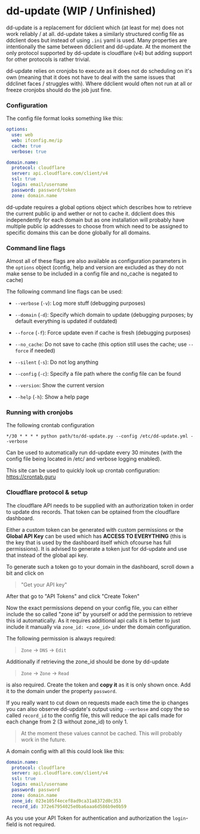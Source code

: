 # dd-update (WIP / Unfinished)

dd-update is a replacement for ddclient which (at least for me) does not work reliably / at all. dd-update takes a similarly structured config file as ddclient does but instead of using `.ini` yaml is used. Many properties are intentionally the same between ddclient and dd-update. At the moment the only protocol supported by dd-update is cloudflare (v4) but adding support for other protocols is rather trivial.

dd-update relies on cronjobs to execute as it does not do scheduling on it's own (meaning that it does not have to deal with the same issues that ddclinet faces / struggles with). Where ddclient would often not run at all or freeze cronjobs should do the job just fine.

### Configuration

The config file format looks something like this:

```yml
options:
  use: web
  web: ifconfig.me/ip
  cache: true
  verbose: true

domain.name:
  protocol: cloudflare
  server: api.cloudflare.com/client/v4
  ssl: true
  login: email/username
  password: password/token
  zone: domain.name
```

dd-update requires a global options object which describes how to retrieve the current public ip and wether or not to cache it. ddclient does this independently for each domain but as one installation will probably have multiple public ip addresses to choose from which need to be assigned to specific domains this can be done globally for all domains.

### Command line flags

Almost all of these flags are also available as configuration parameters in the `options` object (config, help and version are excluded as they do not make sense to be included in a config file and no_cache is negated to cache)

The following command line flags can be used:
- `--verbose` (`-v`): Log more stuff (debugging purposes)
- `--domain` (`-d`): Specify which domain to update (debugging purposes; by default everything is updated if outdated)
- `--force` (`-f`): Force update even if cache is fresh (debugging purposes)
- `--no_cache`: Do not save to cache (this option still uses the cache; use `--force` if needed)
- `--silent` (`-s`): Do not log anything
- `--config` (`-c`): Specify a file path where the config file can be found

- `--version`: Show the current version
- `--help` (`-h`): Show a help page

### Running with cronjobs

The following crontab configuration

```
*/30 * * * * python path/to/dd-update.py --config /etc/dd-update.yml --verbose 
```

Can be used to automatically run dd-update every 30 minutes (with the config file being located in /etc/ and verbose logging enabled).

This site can be used to quickly look up crontab configuration: https://crontab.guru

### Cloudflare protocol & setup

The cloudflare API needs to be supplied with an authorization token in order to update dns records. That token can be optained from the cloudflare dashboard.

Either a custom token can be generated with custom permissions or the **Global API Key** can be used which has **ACCESS TO EVERYTHING** (this is the key that is used by the dashboard itself which ofcourse has full permissions). It is advised to generate a token just for dd-update and use that instead of the global api key.

To generate such a token go to your domain in the dashboard, scroll down a bit and click on

> "Get your API key"

After that go to "API Tokens" and click "Create Token"

Now the exact permissions depend on your config file, you can either include the so called "zone id" by yourself or add the permission to retrieve this id automatically. As it requires additional api calls it is better to just include it manually via `zone_id: <zone_id>` under the domain configuration.

The following permission is always required:

> `Zone` -> `DNS` -> `Edit`

Additionally if retrieving the zone_id should be done by dd-update

> `Zone` -> `Zone` -> `Read`

is also required. Create the token and **copy it** as it is only shown once. Add it to the domain under the property `password`.

If you really want to cut down on requests made each time the ip changes you can also observe dd-update's output using `--verbose` and copy the so called `record_id` to the config file, this will reduce the api calls made for each change from 2 (3 without zone_id) to only 1.

> At the moment these values cannot be cached. This will probably work in the future.

A domain config with all this could look like this:

```yml
domain.name:
  protocol: cloudflare
  server: api.cloudflare.com/client/v4
  ssl: true
  login: email/username
  password: password
  zone: domain.name
  zone_id: 023e105f4ecef8ad9ca31a8372d0c353
  record_id: 372e67954025e0ba6aaa6d586b9e0b59
```

As you use your API Token for authentication and authorization the `login`-field is not required.